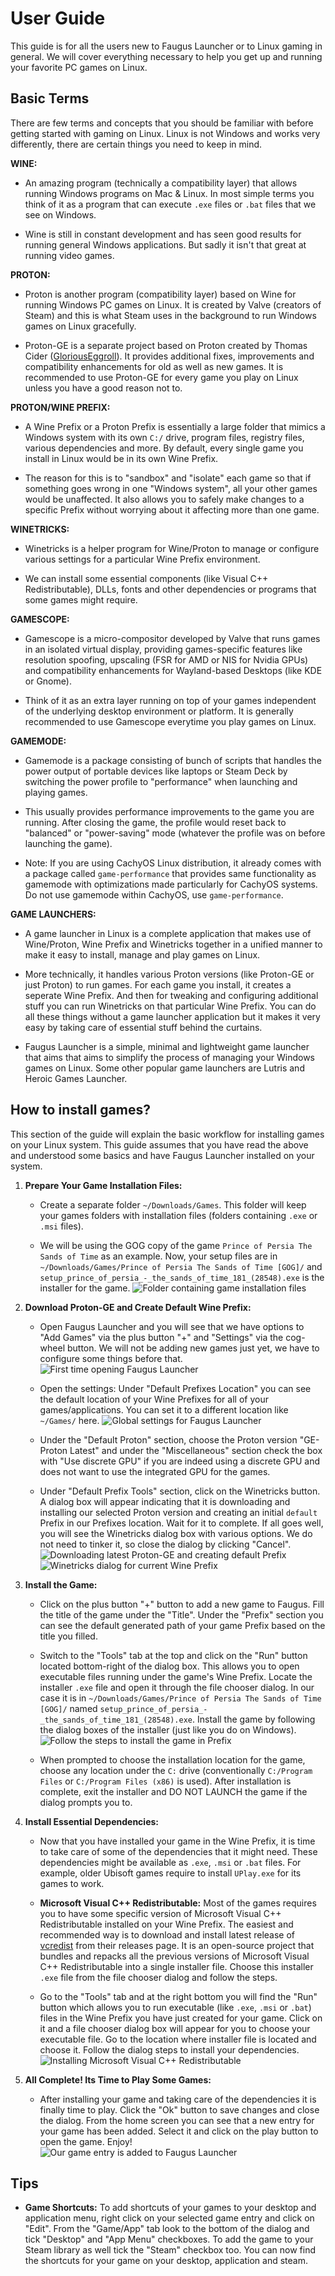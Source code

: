 
# User Guide
This guide is for all the users new to Faugus Launcher or to Linux gaming in general. We will cover everything necessary to help you get up and running your favorite PC games on Linux.

## Basic Terms
There are few terms and concepts that you should be familiar with before getting started with gaming on Linux. Linux is not Windows and works very differently, there are certain things you need to keep in mind.

**WINE:** 
- An amazing program (technically a compatibility layer) that allows running Windows programs on Mac & Linux. In most simple terms you think of it as a program that can execute `.exe` files or `.bat` files that we see on Windows.

- Wine is still in constant development and has seen good results for running general Windows applications. But sadly it isn't that great at running video games.

**PROTON:** 
- Proton is another program (compatibility layer) based on Wine for running Windows PC games on Linux. It is created by Valve (creators of Steam) and this is what Steam uses in the background to run Windows games on Linux gracefully.

- Proton-GE is a separate project based on Proton created by Thomas Cider ([GloriousEggroll](https://github.com/GloriousEggroll/proton-ge-custom)). It provides additional fixes, improvements and compatibility enhancements for old as well as new games. It is recommended to use Proton-GE for every game you play on Linux unless you have a good reason not to.

**PROTON/WINE PREFIX:** 
- A Wine Prefix or a Proton Prefix is essentially a large folder that mimics a Windows system with its own `C:/` drive, program files, registry files, various dependencies and more. By default, every single game you install in Linux would be in its own Wine Prefix.

- The reason for this is to "sandbox" and "isolate" each game so that if something goes wrong in one "Windows system", all your other games would be unaffected. It also allows you to safely make changes to a specific Prefix without worrying about it affecting more than one game.

**WINETRICKS:**
- Winetricks is a helper program for Wine/Proton to manage or configure various settings for a particular Wine Prefix environment.

- We can install some essential components (like Visual C++ Redistributable), DLLs, fonts and other dependencies or programs that some games might require.

**GAMESCOPE:**
- Gamescope is a micro-compositor developed by Valve that runs games in an isolated virtual display, providing games-specific features like resolution spoofing, upscaling (FSR for AMD or NIS for Nvidia GPUs) and compatibility enhancements for Wayland-based Desktops (like KDE or Gnome).

- Think of it as an extra layer running on top of your games independent of the underlying desktop environment or platform. It is generally recommended to use Gamescope everytime you play games on Linux.

**GAMEMODE:**
- Gamemode is a package consisting of bunch of scripts that handles the power output of portable devices like laptops or Steam Deck by switching the power profile to "performance" when launching and playing games.

- This usually provides performance improvements to the game you are running. After closing the game, the profile would reset back to "balanced" or "power-saving" mode (whatever the profile was on before launching the game).

- Note: If you are using CachyOS Linux distribution, it already comes with a package called `game-performance` that provides same functionality as gamemode with optimizations made particularly for CachyOS systems. Do not use gamemode within CachyOS, use `game-performance`.

**GAME LAUNCHERS:**
- A game launcher in Linux is a complete application that makes use of Wine/Proton, Wine Prefix and Winetricks together in a unified manner to make it easy to install, manage and play games on Linux.

- More technically, it handles various Proton versions (like Proton-GE or just Proton) to run games. For each game you install, it creates a seperate Wine Prefix. And then for tweaking and configuring additional stuff you can run Winetricks on that particular Wine Prefix. You can do all these things without a game launcher application but it makes it very easy by taking care of essential stuff behind the curtains.

- Faugus Launcher is a simple, minimal and lightweight game launcher that aims that aims to simplify the process of managing your Windows games on Linux. Some other popular game launchers are Lutris and Heroic Games Launcher.

## How to install games?
This section of the guide will explain the basic workflow for installing games on your Linux system. This guide assumes that you have read the above and understood some basics and have Faugus Launcher installed on your system.

<!-- ### Games with `.EXE` or `.MSI` Installers -->
1. **Prepare Your Game Installation Files:**
	- Create a separate folder `~/Downloads/Games`. This folder will keep your games folders with installation files (folders containing `.exe` or `.msi` files).
	
	- We will be using the GOG copy of the game `Prince of Persia The Sands of Time` as an example. Now, your setup files are in `~/Downloads/Games/Prince of Persia The Sands of Time [GOG]/` and `setup_prince_of_persia_-_the_sands_of_time_181_(28548).exe` is the installer for the game.
	![Folder containing game installation files](./screenshots/user-guide/fl-guide-1.png)

2. **Download Proton-GE and Create Default Wine Prefix:**
	- Open Faugus Launcher and you will see that we have options to "Add Games" via the plus button "+" and "Settings" via the cog-wheel button. We will not be adding new games just yet, we have to configure some things before that.
	![First time opening Faugus Launcher](./screenshots/user-guide/fl-guide-2.png)

	- Open the settings: Under "Default Prefixes Location" you can see the default location of your Wine Prefixes for all of your games/applications. You can set it to a different location like `~/Games/` here.
	![Global settings for Faugus Launcher](./screenshots/user-guide/fl-guide-3.png)

	- Under the "Default Proton" section, choose the Proton version "GE-Proton Latest" and under the "Miscellaneous" section check the box with "Use discrete GPU" if you are indeed using a discrete GPU and does not want to use the integrated GPU for the games.

	- Under "Default Prefix Tools" section, click on the Winetricks button. A dialog box will appear indicating that it is downloading and installing our selected Proton version and creating an initial `default` Prefix in our Prefixes location. Wait for it to complete. If all goes well, you will see the Winetricks dialog box with various options. We do not need to tinker it, so close the dialog by clicking "Cancel".
	![Downloading latest Proton-GE and creating default Prefix](./screenshots/user-guide/fl-guide-4.png)
	![Winetricks dialog for current Wine Prefix](./screenshots/user-guide/fl-guide-6.png)



3. **Install the Game:**
	- Click on the plus button "+" button to add a new game to Faugus. Fill the title of the game under the "Title". Under the "Prefix" section you can see the default generated path of your game Prefix based on the title you filled.

	- Switch to the "Tools" tab at the top and click on the "Run" button located bottom-right of the dialog box. This allows you to open executable files running under the game's Wine Prefix. Locate the installer `.exe` file and open it through the file chooser dialog. In our case it is in `~/Downloads/Games/Prince of Persia The Sands of Time [GOG]/` named `setup_prince_of_persia_-_the_sands_of_time_181_(28548).exe`. Install the game by following the dialog boxes of the installer (just like you do on Windows).
	![Follow the steps to install the game in Prefix](./screenshots/user-guide/fl-guide-8.png)

	- When prompted to choose the installation location for the game, choose any location under the `C:` drive (conventionally `C:/Program Files` or `C:/Program Files (x86)` is used). After installation is complete, exit the installer and DO NOT LAUNCH the game if the dialog prompts you to.
	![]()
	

4. **Install Essential Dependencies:**
	- Now that you have installed your game in the Wine Prefix, it is time to take care of some of the dependencies that it might need. These dependencies might be available as `.exe`, `.msi` or `.bat` files. For example, older Ubisoft games require to install `UPlay.exe` for its games to work. 

	- **Microsoft Visual C++ Redistributable:** Most of the games requires you to have some specific version of Microsoft Visual C++ Redistributable installed on your Wine Prefix. The easiest and recommended way is to download and install latest release of [vcredist](https://github.com/abbodi1406/vcredist/releases) from their releases page. It is an open-source project that bundles and repacks all the previous versions of Microsoft Visual C++ Redistributable into a single installer file. Choose this installer `.exe` file from the file chooser dialog and follow the steps.

	- Go to the "Tools" tab and at the right bottom you will find the "Run" button which allows you to run executable (like `.exe`, `.msi` or `.bat`) files in the Wine Prefix you have just created for your game. Click on it and a file chooser dialog box will appear for you to choose your executable file. Go to the location where installer file is located and choose it. Follow the dialog steps to install your dependencies.
	![Installing Microsoft Visual C++ Redistributable](./screenshots/user-guide/fl-guide-9.png)

5. **All Complete! Its Time to Play Some Games:**
	- After installing your game and taking care of the dependencies it is finally time to play. Click the "Ok" button to save changes and close the dialog. From the home screen you can see that a new entry for your game has been added. Select it and click on the play button to open the game. Enjoy!
	![Our game entry is added to Faugus Launcher](./screenshots/user-guide/fl-guide-10.png)

## Tips
- **Game Shortcuts:** To add shortcuts of your games to your desktop and application menu, right click on your selected game entry and click on "Edit". From the "Game/App" tab look to the bottom of the dialog and tick "Desktop" and "App Menu" checkboxes. To add the game to your Steam library as well tick the "Steam" checkbox too. You can now find the shortcuts for your game on your desktop, application and steam.

<!-- TODO: waiting for gamescope integration for faugus launcher to recommend general gamescope launch options --> 

